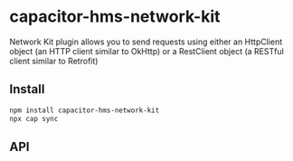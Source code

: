 # capacitor-hms-network-kit

Network Kit plugin allows you to send requests using either an HttpClient object (an HTTP client similar to OkHttp) or a RestClient object (a RESTful client similar to Retrofit)

## Install

```bash
npm install capacitor-hms-network-kit
npx cap sync
```

## API

<docgen-index></docgen-index>

<docgen-api>
<!-- run docgen to generate docs from the source -->
<!-- More info: https://github.com/ionic-team/capacitor-docgen -->
</docgen-api>

